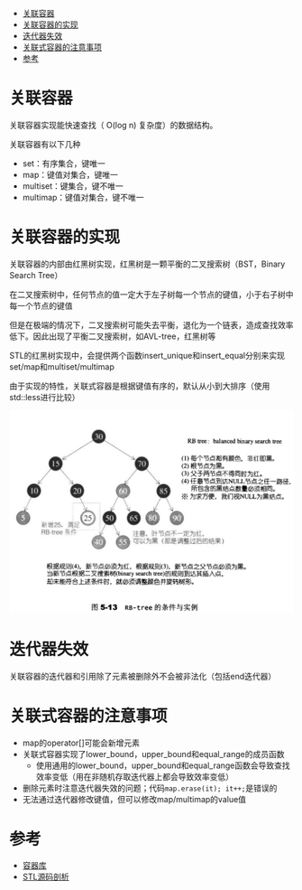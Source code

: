 - [关联容器](#关联容器)
- [关联容器的实现](#关联容器的实现)
- [迭代器失效](#迭代器失效)
- [关联式容器的注意事项](#关联式容器的注意事项)
- [参考](#参考)

# 关联容器

关联容器实现能快速查找（ O(log n) 复杂度）的数据结构。

关联容器有以下几种

- set：有序集合，键唯一
- map：键值对集合，键唯一
- multiset：键集合，键不唯一
- multimap：键值对集合，键不唯一

# 关联容器的实现

关联容器的内部由红黑树实现，红黑树是一颗平衡的二叉搜索树（BST，Binary Search Tree）

在二叉搜索树中，任何节点的值一定大于左子树每一个节点的键值，小于右子树中每一个节点的键值

但是在极端的情况下，二叉搜索树可能失去平衡，退化为一个链表，造成查找效率低下。因此出现了平衡二叉搜索树，如AVL-tree，红黑树等

STL的红黑树实现中，会提供两个函数insert_unique和insert_equal分别来实现set/map和multiset/multimap

由于实现的特性，关联式容器是根据键值有序的，默认从小到大排序（使用std::less<T>进行比较）

![rbtree](images/rbtree.png)

# 迭代器失效

关联容器的迭代器和引用除了元素被删除外不会被非法化（包括end迭代器）

# 关联式容器的注意事项

- map的operator[]可能会新增元素
- 关联式容器实现了lower_bound，upper_bound和equal_range的成员函数
  - 使用通用的lower_bound，upper_bound和equal_range函数会导致查找效率变低（用在非随机存取迭代器上都会导致效率变低）
- 删除元素时注意迭代器失效的问题；代码`map.erase(it); it++;`是错误的
- 无法通过迭代器修改键值，但可以修改map/multimap的value值

# 参考

- [容器库](https://zh.cppreference.com/w/cpp/container)
- [STL源码剖析](https://item.jd.com/11821611.html)
